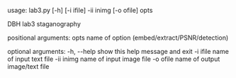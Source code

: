 usage: lab3.py [-h] [-i ifile] -ii inimg [-o ofile] opts

DBH lab3 staganography

positional arguments:
  opts        name of option (embed/extract/PSNR/detection)

optional arguments:
  -h, --help  show this help message and exit
  -i ifile    name of input text file
  -ii inimg   name of input image file
  -o ofile    name of output image/text file
